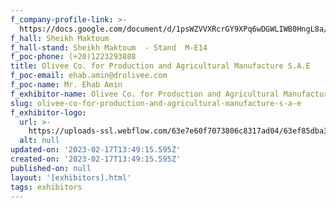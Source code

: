 ```yaml
---
f_company-profile-link: >-
  https://docs.google.com/document/d/1psWZVVXRcrGY9XPq6wDGWLIWB0HngL8a/edit?usp=share_link&ouid=111844397792848099856&rtpof=true&sd=true
f_hall: Sheikh Maktoum
f_hall-stand: Sheikh Maktoum  - Stand  M-E14
f_poc-phone: (+20)1223293888
title: Olivee Co. for Production and Agricultural Manufacture S.A.E
f_poc-email: ehab.amin@drolivee.com
f_poc-name: Mr. Ehab Amin
f_exhibitor-name: Olivee Co. for Production and Agricultural Manufacture S.A.E
slug: olivee-co-for-production-and-agricultural-manufacture-s-a-e
f_exhibitor-logo:
  url: >-
    https://uploads-ssl.webflow.com/63e7e60f7073806c8317ad04/63ef85dba3c5803549891505_OTAxYg.jpeg
  alt: null
updated-on: '2023-02-17T13:49:15.595Z'
created-on: '2023-02-17T13:49:15.595Z'
published-on: null
layout: '[exhibitors].html'
tags: exhibitors
---
```



